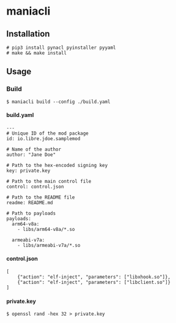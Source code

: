 # maniacli

## Installation

```
# pip3 install pynacl pyinstaller pyyaml
# make && make install
```

## Usage

### Build

```
$ maniacli build --config ./build.yaml
```

#### build.yaml
```
--- 
# Unique ID of the mod package
id: io.libre.jdoe.samplemod

# Name of the author
author: "Jane Doe"

# Path to the hex-encoded signing key
key: private.key

# Path to the main control file
control: control.json

# Path to the README file
readme: README.md

# Path to payloads
payloads:
  arm64-v8a:
    - libs/arm64-v8a/*.so

  armeabi-v7a:
    - libs/armeabi-v7a/*.so

```

#### control.json
```
[
	{"action": "elf-inject", "parameters": ["libxhook.so"]},
	{"action": "elf-inject", "parameters": ["libclient.so"]}
]
```

#### private.key
```
$ openssl rand -hex 32 > private.key
```
